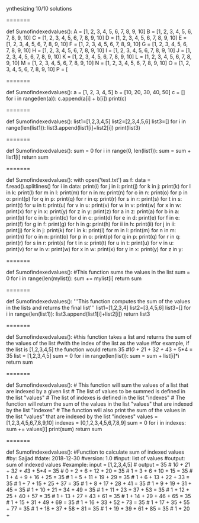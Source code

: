 ynthesizing 10/10 solutions

=======

def Sumofindexedvalues():
    A = [1, 2, 3, 4, 5, 6, 7, 8, 9, 10]
    B = [1, 2, 3, 4, 5, 6, 7, 8, 9, 10]
    C = [1, 2, 3, 4, 5, 6, 7, 8, 9, 10]
    D = [1, 2, 3, 4, 5, 6, 7, 8, 9, 10]
    E = [1, 2, 3, 4, 5, 6, 7, 8, 9, 10]
    F = [1, 2, 3, 4, 5, 6, 7, 8, 9, 10]
    G = [1, 2, 3, 4, 5, 6, 7, 8, 9, 10]
    H = [1, 2, 3, 4, 5, 6, 7, 8, 9, 10]
    I = [1, 2, 3, 4, 5, 6, 7, 8, 9, 10]
    J = [1, 2, 3, 4, 5, 6, 7, 8, 9, 10]
    K = [1, 2, 3, 4, 5, 6, 7, 8, 9, 10]
    L = [1, 2, 3, 4, 5, 6, 7, 8, 9, 10]
    M = [1, 2, 3, 4, 5, 6, 7, 8, 9, 10]
    N = [1, 2, 3, 4, 5, 6, 7, 8, 9, 10]
    O = [1, 2, 3, 4, 5, 6, 7, 8, 9, 10]
    P = [

=======

def Sumofindexedvalues():
    a = [1, 2, 3, 4, 5]
    b = [10, 20, 30, 40, 50]
    c = []
    for i in range(len(a)):
        c.append(a[i] + b[i])
    print(c)

=======

def Sumofindexedvalues():
    list1=[1,2,3,4,5]
    list2=[2,3,4,5,6]
    list3=[]
    for i in range(len(list1)):
        list3.append(list1[i]+list2[i])
    print(list3)

=======

def Sumofindexedvalues():
    sum = 0
    for i in range(0, len(list1)):
        sum = sum + list1[i]
    return sum

=======

def Sumofindexedvalues():
    with open('test.txt') as f:
        data = f.read().splitlines()
        for i in data:
            print(i)
            for j in i:
                print(j)
                for k in j:
                    print(k)
                    for l in k:
                        print(l)
                        for m in l:
                            print(m)
                            for n in m:
                                print(n)
                                for o in n:
                                    print(o)
                                    for p in o:
                                        print(p)
                                        for q in p:
                                            print(q)
                                            for r in q:
                                                print(r)
                                                for s in r:
                                                    print(s)
                                                    for t in s:
                                                        print(t)
                                                        for u in t:
                                                            print(u)
                                                            for v in u:
                                                                print(v)
                                                                for w in v:
                                                                    print(w)
                                                                    for x in w:
                                                                        print(x)
                                                                        for y in x:
                                                                            print(y)
                                                                            for z in y:
                                                                                print(z)
                                                                                for a in z:
                                                                                    print(a)
                                                                                    for b in a:
                                                                                        print(b)
                                                                                        for c in b:
                                                                                            print(c)
                                                                                            for d in c:
                                                                                                print(d)
                                                                                                for e in d:
                                                                                                    print(e)
                                                                                                    for f in e:
                                                                                                        print(f)
                                                                                                        for g in f:
                                                                                                            print(g)
                                                                                                            for h in g:
                                                                                                                print(h)
                                                                                                                for ii in h:
                                                                                                                    print(ii)
                                                                                                                    for j in ii:
                                                                                                                        print(j)
                                                                                                                        for k in j:
                                                                                                                            print(k)
                                                                                                                            for l in k:
                                                                                                                                print(l)
                                                                                                                                for m in l:
                                                                                                                                    print(m)
                                                                                                                                    for n in m:
                                                                                                                                        print(n)
                                                                                                                                        for o in n:
                                                                                                                                            print(o)
                                                                                                                                            for p in o:
                                                                                                                                                print(p)
                                                                                                                                                for q in p:
                                                                                                                                                    print(q)
                                                                                                                                                    for r in q:
                                                                                                                                                        print(r)
                                                                                                                                                        for s in r:
                                                                                                                                                            print(s)
                                                                                                                                                            for t in s:
                                                                                                                                                                print(t)
                                                                                                                                                                for u in t:
                                                                                                                                                                    print(u)
                                                                                                                                                                    for v in u:
                                                                                                                                                                        print(v)
                                                                                                                                                                        for w in v:
                                                                                                                                                                            print(w)
                                                                                                                                                                            for x in w:
                                                                                                                                                                                print(x)
                                                                                                                                                                                for y in x:
                                                                                                                                                                                    print(y)
                                                                                                                                                                                    for z in y:

=======

def Sumofindexedvalues():
    #This function sums the values in the list
    sum = 0
    for i in range(len(mylist)):
        sum += mylist[i]
    return sum

=======

def Sumofindexedvalues():
    '''This function computes the sum of the values in the lists and returns the final list'''
    list1=[1,2,3,4]
    list2=[3,4,5,6]
    list3=[]
    for i in range(len(list1)):
        list3.append(list1[i]+list2[i])
    return list3

=======

def Sumofindexedvalues():
    #this function takes a list and returns the sum of the values of the list
    #with the index of the list as the value
    #for example, if the list is [1,2,3,4,5] the function would return 35
    #1*0 + 2*1 + 3*2 + 4*3 + 5*4 = 35
    list = [1,2,3,4,5]
    sum = 0
    for i in range(len(list)):
        sum = sum + list[i]*i
    return sum

=======

def Sumofindexedvalues():
    # This function will sum the values of a list that are indexed by a given list
    # The list of values to be summed is defined in the list "values"
    # The list of indexes is defined in the list "indexes"
    # The function will return the sum of the values in the list "values" that are indexed by the list "indexes"
    # The function will also print the sum of the values in the list "values" that are indexed by the list "indexes"
    values = [1,2,3,4,5,6,7,8,9,10]
    indexes = [0,1,2,3,4,5,6,7,8,9]
    sum = 0
    for i in indexes:
        sum += values[i]
    print(sum)
    return sum

=======

def Sumofindexedvalues():
    #Function to calculate sum of indexed values
    #by: Sajjad
    #date: 2018-12-30
    #version: 1.0
    #input: list of values
    #output: sum of indexed values
    #example: input = [1,2,3,4,5]
    #         output = 35
    #         1*0 + 2*1 + 3*2 + 4*3 + 5*4 = 35
    #         0 + 2 + 6 + 12 + 20 = 35
    #         1 + 3 + 6 + 10 + 15 = 35
    #         1 + 4 + 9 + 16 + 25 = 35
    #         1 + 5 + 11 + 19 + 29 = 35
    #         1 + 6 + 13 + 22 + 33 = 35
    #         1 + 7 + 15 + 25 + 37 = 35
    #         1 + 8 + 17 + 28 + 41 = 35
    #         1 + 9 + 19 + 31 + 45 = 35
    #         1 + 10 + 21 + 34 + 49 = 35
    #         1 + 11 + 23 + 37 + 53 = 35
    #         1 + 12 + 25 + 40 + 57 = 35
    #         1 + 13 + 27 + 43 + 61 = 35
    #         1 + 14 + 29 + 46 + 65 = 35
    #         1 + 15 + 31 + 49 + 69 = 35
    #         1 + 16 + 33 + 52 + 73 = 35
    #         1 + 17 + 35 + 55 + 77 = 35
    #         1 + 18 + 37 + 58 + 81 = 35
    #         1 + 19 + 39 + 61 + 85 = 35
    #         1 + 20 +
